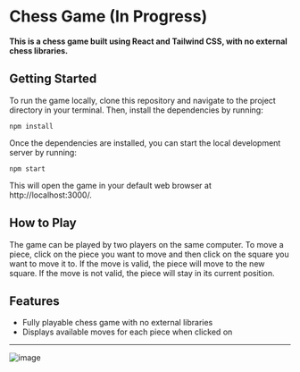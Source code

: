 



# Chess Game (In Progress)
**This is a chess game built using React and Tailwind CSS, with no external chess libraries.**

## Getting Started ##

To run the game locally, clone this repository and navigate to the project directory in your terminal. Then, install the dependencies by running:

`npm install`

Once the dependencies are installed, you can start the local development server by running:

`npm start`

This will open the game in your default web browser at http://localhost:3000/.

## How to Play ##
The game can be played by two players on the same computer. To move a piece, click on the piece you want to move and then click on the square you want to move it to. If the move is valid, the piece will move to the new square. If the move is not valid, the piece will stay in its current position.

## Features ##
* Fully playable chess game with no external libraries
* Displays available moves for each piece when clicked on

- - - -

![image](https://github.com/kokas340/chess/blob/main/src/assets/chess.png)
